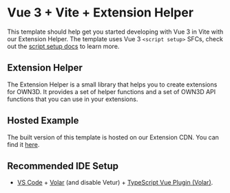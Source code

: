 # Vue 3 + Vite + Extension Helper

This template should help get you started developing with Vue 3 in Vite with our Extension Helper. The template uses Vue 3 `<script setup>` SFCs, check out the [script setup docs](https://v3.vuejs.org/api/sfc-script-setup.html#sfc-script-setup) to learn more.

## Extension Helper

The Extension Helper is a small library that helps you to create extensions for OWN3D. It provides a set of helper functions and a set of OWN3D API functions that you can use in your extensions.

## Hosted Example

The built version of this template is hosted on our Extension CDN. You can find it [here](https://81540cfe-ef92-459a-8f95-c035bc0b3be3.ext-own3d.tv/0.0.0/index.html).

## Recommended IDE Setup

- [VS Code](https://code.visualstudio.com/) + [Volar](https://marketplace.visualstudio.com/items?itemName=Vue.volar) (and disable Vetur) + [TypeScript Vue Plugin (Volar)](https://marketplace.visualstudio.com/items?itemName=Vue.vscode-typescript-vue-plugin).

